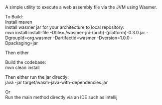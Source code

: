A simple utility to execute a web assembly file via the JVM using Wasmer.

To Build:  
Install maven  
Install wasmer jar for your architecture to local repository:  
mvn install:install-file -Dfile=./wasmer-jni-(arch)-(platform)-0.3.0.jar  -DgroupId=org.wasmer -DartifactId=wasmer -Dversion=1.0.0 -Dpackaging=jar  

Then either  

Build the codebase:  
mvn clean install  

Then either run the jar directly:  
java -jar target/wasm-java-with-dependencies.jar <wasm file> <function name> <function args>  

Or   
Run the main method directly via an IDE such as intellij
